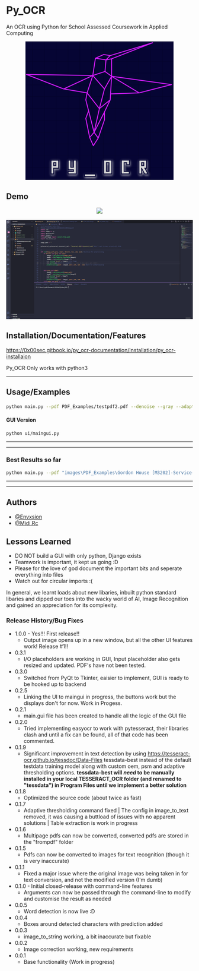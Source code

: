 # Py_OCR

An OCR using Python for School Assessed Coursework in Applied Computing


<p align="center"><img src="assets\logo.png"></p>

## Demo

<p align="center"><img src="assets\CLIgif.gif"></p>

<p align="center"><img src="assets\GUIgif.gif"></p>

## Installation/Documentation/Features

<https://0x00sec.gitbook.io/py_ocr-documentation/installation/py_ocr-installaion>

Py_OCR Only works with python3

---

## Usage/Examples

```sh
python main.py --pdf PDF_Examples/testpdf2.pdf --denoise --gray --adapt
```

#### GUI Version
```sh
python ui/maingui.py
```
---

---

### Best Results so far

```sh
python main.py --pdf "images\PDF_Examples\Gordon House [M3202]-Service-07-06-2022.pdf"  -b --psm 11
```

---

---

## Authors

- [@Envxsion](https://github.com/Envxsion)
- [@Midi.Rc](https://github.com/greube)

## Lessons Learned

- DO NOT build a GUI with only python, Django exists
- Teamwork is important, it kept us going :D
- Please for the love of god document the important bits and seperate everything into files
- Watch out for circular imports :(

In general, we learnt loads about new libaries, inbuilt python standard libaries and dipped our toes into the wacky world of AI, Image Recognition and gained an appreciation for its complexity.
### Release History/Bug Fixes
* 1.0.0 - Yes!!! First release!!
  * Output image opens up in a new window, but all the other UI features work! Release #1!!
* 0.3.1
  * I/O placeholders are working in GUI, Input placeholder also gets resized and updated. PDF's have not been tested.
* 0.3.0
  * Switched from PyQt to Tkinter, eaisier to implement, GUI is ready to be hooked up to backend
* 0.2.5
  * Linking the UI to maingui in progress, the buttons work but the displays don't for now. Work in Progess.
* 0.2.1
  * main.gui file has been created to handle all the logic of the GUI file
* 0.2.0
  * Tried implementing easyocr to work with pytesseract, their libraries clash and until a fix can be found, all of that code has been commented.
* 0.1.9
  * Significant improvement in text detection by using <https://tesseract-ocr.github.io/tessdoc/Data-Files> tessdata-best instead of the default testdata training model along with custom oem, psm and adaptive thresholding options. **tessdata-best will _need_ to be manually installed in your local TESSERACT_OCR folder (and renamed to "tessdata") in Program Files until we implement a better solution**
* 0.1.8
  * Optimized the source code (about twice as fast)
* 0.1.7
  * Adaptive thresholding command fixed | The config in image_to_text removed, it was causing a buttload of issues with no apparent solutions | Table extraction is work in progress
* 0.1.6
  * Multipage pdfs can now be converted, converted pdfs are stored in the "frompdf" folder
* 0.1.5
  * Pdfs can now be converted to images for text recognition (though it is very inaccurate)
* 0.1.1
  * Fixed a major issue where the original image was being taken in for text conversion, and not the modified version (I'm dumb)
* 0.1.0 - Initial closed-release with command-line features
  * Arguments can now be passed through the command-line to modify and customise the result as needed
* 0.0.5
  * Word detection is now live :D
* 0.0.4
  * Boxes around detected characters with prediction added
* 0.0.3
  * image_to_string working, a bit inaccurate but fixable
* 0.0.2
  * Image correction working, new requirements
* 0.0.1
  * Base functionality (Work in progress)



